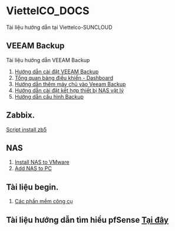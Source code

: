 # ViettelCO_DOCS
 Tài liệu hướng dẫn tại Viettelco-SUNCLOUD
## VEEAM Backup
 Tài liệu hướng dẫn VEEAM Backup
1. [Hướng dẫn cài đặt VEEAM Backup](/VEEAM-Backup/Install-veeam-backup.md)
1. [Tổng quan bảng điều khiển - Dashboard  ](/VEEAM-Backup/veeam-Dashboard.md)
1. [Hướng dẫn thêm máy chủ vào Veeam Backup](/VEEAM-Backup/veeam-Add-host.md)
1. [Hướng dẫn cài đặt kết hợp thiết bị NAS vật lý ](/VEEAM-Backup/veeam-Connect-NAS.md)
1. [Hướng dẫn cấu hình Backup](/VEEAM-Backup/veeam-Configure.md)
<!-- 1. [Hướng dẫn  ](/VEEAM-Backup/veeam.md)
1. [Hướng dẫn  ](/VEEAM-Backup/veeam.md)
1. [Hướng dẫn  ](/VEEAM-Backup/veeam.md)
1. [Hướng dẫn  ](/VEEAM-Backup/veeam.md)
1. [Hướng dẫn  ](/VEEAM-Backup/veeam.md)
1. [Hướng dẫn  ](/VEEAM-Backup/veeam.md)
1. [Hướng dẫn  ](/VEEAM-Backup/veeam.md)
1. [Hướng dẫn  ](/VEEAM-Backup/veeam.md)
1. [Hướng dẫn  ](/VEEAM-Backup/veeam.md)
1. [Hướng dẫn  ](/VEEAM-Backup/veeam.md) -->

## Zabbix.
[Script install zb5](/Zabbix5/Install.sh)


## NAS
1. [Install NAS to VMware](/NAS-Synology/Install-nas.md)
1. [Add NAS to PC](/NAS-Synology/Add.md)
<!-- 1. []() -->

## Tài liệu begin.

1. [Các phần mềm công cụ](/software-begin.md)

## Tài liệu hướng dẫn tìm hiểu pfSense [Tại đây](/VPN-Pfsense/README.md)

